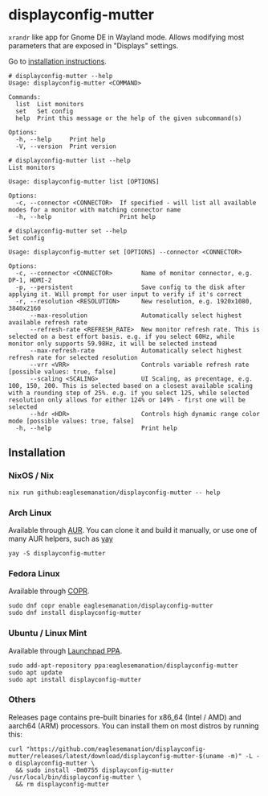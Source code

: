 # displayconfig-mutter

`xrandr` like app for Gnome DE in Wayland mode. Allows modifying most parameters that are exposed in "Displays" settings.

Go to [installation instructions](#installation).

```
# displayconfig-mutter --help
Usage: displayconfig-mutter <COMMAND>

Commands:
  list  List monitors
  set   Set config
  help  Print this message or the help of the given subcommand(s)

Options:
  -h, --help     Print help
  -V, --version  Print version
```

```
# displayconfig-mutter list --help
List monitors

Usage: displayconfig-mutter list [OPTIONS]

Options:
  -c, --connector <CONNECTOR>  If specified - will list all available modes for a monitor with matching connector name
  -h, --help                   Print help
```

```
# displayconfig-mutter set --help
Set config

Usage: displayconfig-mutter set [OPTIONS] --connector <CONNECTOR>

Options:
  -c, --connector <CONNECTOR>        Name of monitor connector, e.g. DP-1, HDMI-2
  -p, --persistent                   Save config to the disk after applying it. Will prompt for user input to verify if it's correct
  -r, --resolution <RESOLUTION>      New resolution, e.g. 1920x1080, 3840x2160
      --max-resolution               Automatically select highest available refresh rate
      --refresh-rate <REFRESH_RATE>  New monitor refresh rate. This is selected on a best effort basis. e.g. if you select 60Hz, while monitor only supports 59.98Hz, it will be selected instead
      --max-refresh-rate             Automatically select highest refresh rate for selected resolution
      --vrr <VRR>                    Controls variable refresh rate [possible values: true, false]
      --scaling <SCALING>            UI Scaling, as precentage, e.g. 100, 150, 200. This is selected based on a closest available scaling with a rounding step of 25%. e.g. if you select 125, while selected resolution only allows for either 124% or 149% - first one will be selected
      --hdr <HDR>                    Controls high dynamic range color mode [possible values: true, false]
  -h, --help                         Print help
```

## Installation

### NixOS / Nix
```
nix run github:eaglesemanation/displayconfig-mutter -- help
```

### Arch Linux
Available through [AUR](https://aur.archlinux.org/packages/displayconfig-mutter). You can clone it and build it manually, or use one of many AUR helpers, such as [yay](https://github.com/Jguer/yay)
```
yay -S displayconfig-mutter
```

### Fedora Linux
Available through [COPR](https://copr.fedorainfracloud.org/coprs/eaglesemanation/displayconfig-mutter/).
```
sudo dnf copr enable eaglesemanation/displayconfig-mutter
sudo dnf install displayconfig-mutter
```

### Ubuntu / Linux Mint
Available through [Launchpad PPA](https://launchpad.net/~eaglesemanation/+archive/ubuntu/displayconfig-mutter).
```
sudo add-apt-repository ppa:eaglesemanation/displayconfig-mutter
sudo apt update
sudo apt install displayconfig-mutter
```

### Others
Releases page contains pre-built binaries for x86_64 (Intel / AMD) and aarch64 (ARM) processors. You can install them on most distros by running this:
```
curl "https://github.com/eaglesemanation/displayconfig-mutter/releases/latest/download/displayconfig-mutter-$(uname -m)" -L -o displayconfig-mutter \
  && sudo install -Dm0755 displayconfig-mutter /usr/local/bin/displayconfig-mutter \
  && rm displayconfig-mutter
```
